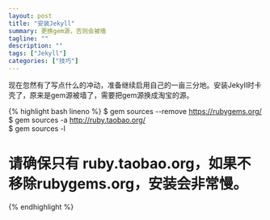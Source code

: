 ```yaml
---
layout: post
title: "安装Jekyll"
summary: 更换gem源，否则会被墙
tagline: ""
description: ""
tags: ["Jekyll"]
categories: ["技巧"]
---
```

现在忽然有了写点什么的冲动，准备继续启用自己的一亩三分地。安装Jekyll时卡壳了，原来是gem源被墙了，需要把gem源换成淘宝的源。

{% highlight bash lineno %}
$ gem sources --remove https://rubygems.org/  
$ gem sources -a http://ruby.taobao.org/  
$ gem sources -l 
# 请确保只有 ruby.taobao.org，如果不移除rubygems.org，安装会非常慢。
{% endhighlight %}
